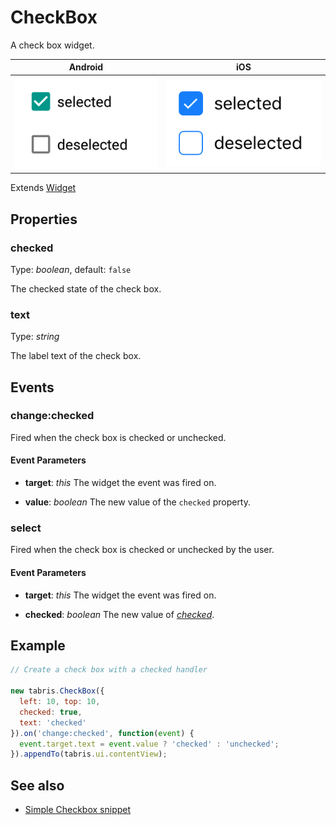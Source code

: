 ---
---
# CheckBox

A check box widget.

Android | iOS
--- | ---
![CheckBox on Android](img/android/CheckBox.png) | ![CheckBox on iOS](img/ios/CheckBox.png)

Extends [Widget](Widget.md)

## Properties

### checked

Type: *boolean*, default: `false`

The checked state of the check box.

### text

Type: *string*

The label text of the check box.


## Events

### change:checked

Fired when the check box is checked or unchecked.

#### Event Parameters 

- **target**: *this*
    The widget the event was fired on.

- **value**: *boolean*
    The new value of the `checked` property.




### select

Fired when the check box is checked or unchecked by the user.

#### Event Parameters 

- **target**: *this*
    The widget the event was fired on.

- **checked**: *boolean*
    The new value of *[checked](#checked)*.





## Example

```js
// Create a check box with a checked handler

new tabris.CheckBox({
  left: 10, top: 10,
  checked: true,
  text: 'checked'
}).on('change:checked', function(event) {
  event.target.text = event.value ? 'checked' : 'unchecked';
}).appendTo(tabris.ui.contentView);
```
## See also

- [Simple Checkbox snippet](https://github.com/eclipsesource/tabris-js/tree/v2.0.0-beta2/snippets/checkbox.js)
